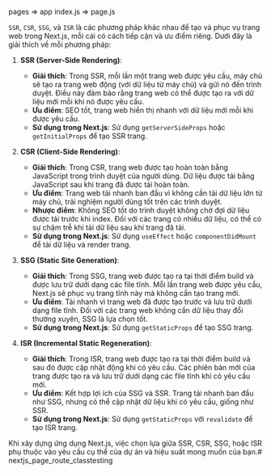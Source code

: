 pages => app
index.js => page.js

`SSR`, `CSR`, `SSG`, và `ISR` là các phương pháp khác nhau để tạo và phục vụ trang web trong Next.js, mỗi cái có cách tiếp cận và ưu điểm riêng. Dưới đây là giải thích về mỗi phương pháp:

1. **SSR (Server-Side Rendering)**:
   - **Giải thích**: Trong SSR, mỗi lần một trang web được yêu cầu, máy chủ sẽ tạo ra trang web động (với dữ liệu từ máy chủ) và gửi nó đến trình duyệt. Điều này đảm bảo rằng trang web có thể được tạo ra với dữ liệu mới mỗi khi nó được yêu cầu.
   - **Ưu điểm**: SEO tốt, trang web hiển thị nhanh với dữ liệu mới mỗi khi được yêu cầu.
   - **Sử dụng trong Next.js**: Sử dụng `getServerSideProps` hoặc `getInitialProps` để tạo SSR trang.

2. **CSR (Client-Side Rendering)**:
   - **Giải thích**: Trong CSR, trang web được tạo hoàn toàn bằng JavaScript trong trình duyệt của người dùng. Dữ liệu được tải bằng JavaScript sau khi trang đã được tải hoàn toàn. 
   - **Ưu điểm**: Trang web tải nhanh ban đầu vì không cần tải dữ liệu lớn từ máy chủ, trải nghiệm người dùng tốt trên các trình duyệt.
   - **Nhược điểm**: Không SEO tốt do trình duyệt không chờ đợi dữ liệu được tải trước khi index. Đối với các trang có nhiều dữ liệu, có thể có sự chậm trễ khi tải dữ liệu sau khi trang đã tải.
   - **Sử dụng trong Next.js**: Sử dụng `useEffect` hoặc `componentDidMount` để tải dữ liệu và render trang.

3. **SSG (Static Site Generation)**:
   - **Giải thích**: Trong SSG, trang web được tạo ra tại thời điểm build và được lưu trữ dưới dạng các file tĩnh. Mỗi lần trang web được yêu cầu, Next.js sẽ phục vụ trang tĩnh này mà không cần tạo trang mới.
   - **Ưu điểm**: Tải nhanh vì trang web đã được tạo trước và lưu trữ dưới dạng file tĩnh. Đối với các trang web không cần dữ liệu thay đổi thường xuyên, SSG là lựa chọn tốt.
   - **Sử dụng trong Next.js**: Sử dụng `getStaticProps` để tạo SSG trang.

4. **ISR (Incremental Static Regeneration)**:
   - **Giải thích**: Trong ISR, trang web được tạo ra tại thời điểm build và sau đó được cập nhật động khi có yêu cầu. Các phiên bản mới của trang được tạo ra và lưu trữ dưới dạng các file tĩnh khi có yêu cầu mới.
   - **Ưu điểm**: Kết hợp lợi ích của SSG và SSR. Trang tải nhanh ban đầu như SSG, nhưng có thể cập nhật dữ liệu khi có yêu cầu, giống như SSR.
   - **Sử dụng trong Next.js**: Sử dụng `getStaticProps` với `revalidate` để tạo ISR trang.

Khi xây dựng ứng dụng Next.js, việc chọn lựa giữa SSR, CSR, SSG, hoặc ISR phụ thuộc vào yêu cầu cụ thể của dự án và hiệu suất mong muốn của bạn.# nextjs_page_route_classtesting
